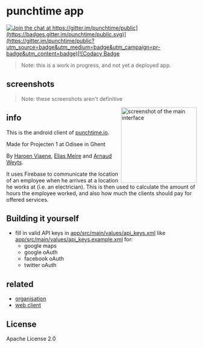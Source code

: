 # punchtime app

[![Join the chat at https://gitter.im/punchtime/public](https://badges.gitter.im/punchtime/public.svg)](https://gitter.im/punchtime/public?utm_source=badge&utm_medium=badge&utm_campaign=pr-badge&utm_content=badge)[![Codacy Badge](https://api.codacy.com/project/badge/Grade/744ef2191f9b460f9434b00af7a4218c)](https://www.codacy.com/app/fingebimus/android?utm_source=github.com&amp;utm_medium=referral&amp;utm_content=punchtime/android&amp;utm_campaign=Badge_Grade)

> Note: this is a work in progress, and not yet a deployed app.

## screenshots

> Note: these screenshots aren't definitive

<img src="assets/screenshot_dashboard-large" alt="screenshot of the main interface" width="200px" align="right">

## info

This is the android client of [punchtime.io](https://punchtime.io).

Made for Projecten 1 at Odisee in Ghent

By [Haroen Viaene](https://haroen.me), [Elias Meire](http://eliasmei.re) and [Arnaud Weyts](https://weyts.xyz).

It uses Firebase to communicate the location of an employee when he arrives at a location he works at (i.e. an electrician). This is then used to calculate the amount of hours the employee worked, and also how much the clients should pay for offered services.

## Building it yourself

* fill in valid API keys in [app/src/main/values/api_keys.xml](app/src/main/values/api_keys.xml) like [app/src/main/values/api_keys.example.xml](app/src/main/values/api_keys.example.xml) for:
    * google maps
    * google oAuth
    * facebook oAuth
    * twitter oAuth

## related

- [organisation](https://github.com/punchtime/organisation)
- [web client](https://github.com/punchtime/web)

## License

Apache License 2.0
